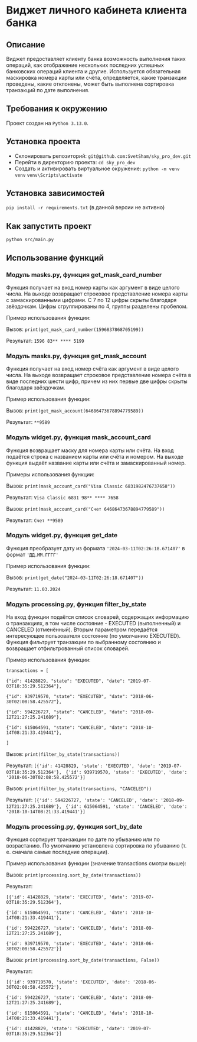 # Виджет личного кабинета клиента банка
## Описание
Виджет предоставляет клиенту банка возможность выполнения таких операций, как отображение нескольких последних успешных банковских операций клиента и другие. Используется обязательная маскировка номера карты или счёта, определяется, какие транзакции проведены, какие отклонены, может быть выполнена сортировка транзакций по дате выполнения.
## Требования к окружению
Проект создан на ```Python 3.13.0```.
## Установка проекта
- Склонировать репозиторий: ```git@github.com:SvetSham/sky_pro_dev.git```
- Перейти в директорию проекта: ```cd sky_pro_dev```
- Создать и активировать виртуальное окружение:
```python -m venv venv```
```venv\Scripts\activate```
## Установка зависимостей
```pip install -r requirements.txt``` (в данной версии не активно)
## Как запустить проект
```python src/main.py```
## Использование функций
### Модуль masks.py, функция get_mask_card_number
Функция получает на вход номер карты как аргумент в виде целого числа.
На выходе возвращает строковое представление номера карты с замаскированными цифрами. С 7 по 12 цифры скрыты благодаря звёздочкам.
Цифры сгруппированы по 4, группы разделены пробелом.

Пример использования функции:

Вызов:
```print(get_mask_card_number(1596837868705199))```

Результат:
```1596 83** **** 5199```

### Модуль masks.py, функция get_mask_account
Функция получает на вход номер счёта как аргумент в виде целого числа.
На выходе возвращает строковое представление номера счёта в виде последних шести цифр, причем из них первые две цифры скрыты благодаря звёздочкам.

Пример использования функции:

Вызов:
```print(get_mask_account(64686473678894779589))```

Результат:
```**9589```

### Модуль widget.py, функция mask_account_card
Функция возвращает маску для номера карты или счёта. На вход подаётся строка с названием карты или счёта и номером.
На выходе функция выдаёт название карты или счёта и замаскированный номер.

Примеры использования функции:

Вызов:
```print(mask_account_card("Visa Classic 6831982476737658"))```

Результат:
```Visa Classic 6831 98** **** 7658```


Вызов:
```print(mask_account_card("Счет 64686473678894779589"))```

Результат:
```Счет **9589```

### Модуль widget.py, функция get_date
Функция преобразует дату из формата ```'2024-03-11T02:26:18.671407'``` в формат ```'ДД.ММ.ГГГГ'```

Пример использования функции:

Вызов:
```print(get_date("2024-03-11T02:26:18.671407"))```

Результат:
```11.03.2024```

### Модуль processing.py, функция filter_by_state
На вход функции подаётся список словарей, содержащих информацию о транзакциях, в том числе состояние - EXECUTED (выполненный) и CANCELED (отменённый).
Вторым параметром передаётся интересующее пользователя состояние (по умолчанию EXECUTED).
Функция фильтрует транзакции по выбранному состоянию и возвращает отфильтрованный список словарей.

Пример использования функции:

```transactions = [```
   
```{"id": 41428829, "state": "EXECUTED", "date": "2019-07-03T18:35:29.512364"},```
    
```{"id": 939719570, "state": "EXECUTED", "date": "2018-06-30T02:08:58.425572"},```
    
```{"id": 594226727, "state": "CANCELED", "date": "2018-09-12T21:27:25.241689"},```
    
```{"id": 615064591, "state": "CANCELED", "date": "2018-10-14T08:21:33.419441"},```

```]```

Вызов:
```print(filter_by_state(transactions))```

Результат:
```[{'id': 41428829, 'state': 'EXECUTED', 'date': '2019-07-03T18:35:29.512364'}, ```
```{'id': 939719570, 'state': 'EXECUTED', 'date': '2018-06-30T02:08:58.425572'}]```

Вызов:
```print(filter_by_state(transactions, "CANCELED"))```

Результат:
```[{'id': 594226727, 'state': 'CANCELED', 'date': '2018-09-12T21:27:25.241689'}, ```
```{'id': 615064591, 'state': 'CANCELED', 'date': '2018-10-14T08:21:33.419441'}]```

### Модуль processing.py, функция sort_by_date
Функция сортирует транзакции по дате по убыванию или по возрастанию. По умолчанию установлена сортировка по убыванию (т. е. сначала самые последние операции).

Пример использования функции (значение transactions смотри выше):

Вызов:
```print(processing.sort_by_date(transactions))```

Результат:

```[{'id': 41428829, 'state': 'EXECUTED', 'date': '2019-07-03T18:35:29.512364'}, ```

```{'id': 615064591, 'state': 'CANCELED', 'date': '2018-10-14T08:21:33.419441'}, ```

```{'id': 594226727, 'state': 'CANCELED', 'date': '2018-09-12T21:27:25.241689'}, ```

```{'id': 939719570, 'state': 'EXECUTED', 'date': '2018-06-30T02:08:58.425572'}]```

Вызов:
```print(processing.sort_by_date(transactions, False))```

Результат:

```[{'id': 939719570, 'state': 'EXECUTED', 'date': '2018-06-30T02:08:58.425572'}, ```

```{'id': 594226727, 'state': 'CANCELED', 'date': '2018-09-12T21:27:25.241689'}, ```

```{'id': 615064591, 'state': 'CANCELED', 'date': '2018-10-14T08:21:33.419441'}, ```

```{'id': 41428829, 'state': 'EXECUTED', 'date': '2019-07-03T18:35:29.512364'}]```

